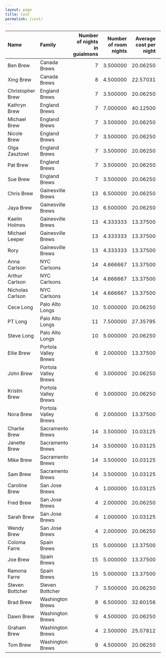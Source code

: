 ```yaml
---
layout: page
title: Cost
permalink: /cost/
---
```


|Name             |Family               | Number of nights in guialmons| Number of room nights| Average cost per night| Total cost|
|:----------------|:--------------------|-----------------------------:|---------------------:|----------------------:|----------:|
|Ben Brew         |Canada Brews         |                             7|              3.500000|               20.06250|   140.4375|
|Xing Brew        |Canada Brews         |                             8|              4.500000|               22.57031|   180.5625|
|Christopher Brew |England Brews        |                             7|              3.500000|               20.06250|   140.4375|
|Kathryn Brew     |England Brews        |                             7|              7.000000|               40.12500|   280.8750|
|Michael Brew     |England Brews        |                             7|              3.500000|               20.06250|   140.4375|
|Nicole Brew      |England Brews        |                             7|              3.500000|               20.06250|   140.4375|
|Olga Zasztowt    |England Brews        |                             7|              3.500000|               20.06250|   140.4375|
|Pat Brew         |England Brews        |                             7|              3.500000|               20.06250|   140.4375|
|Sue Brew         |England Brews        |                             7|              3.500000|               20.06250|   140.4375|
|Chris Brew       |Gainesville Brews    |                            13|              6.500000|               20.06250|   260.8125|
|Jaya Brew        |Gainesville Brews    |                            13|              6.500000|               20.06250|   260.8125|
|Kaelin Holmes    |Gainesville Brews    |                            13|              4.333333|               13.37500|   173.8750|
|Michael Leeper   |Gainesville Brews    |                            13|              4.333333|               13.37500|   173.8750|
|Rory             |Gainesville Brews    |                            13|              4.333333|               13.37500|   173.8750|
|Anna Carlson     |NYC Carlsons         |                            14|              4.666667|               13.37500|   187.2500|
|Arthur Carlson   |NYC Carlsons         |                            14|              4.666667|               13.37500|   187.2500|
|Nicholas Carlson |NYC Carlsons         |                            14|              4.666667|               13.37500|   187.2500|
|Cece Long        |Palo Alto Longs      |                            10|              5.000000|               20.06250|   200.6250|
|PT Long          |Palo Alto Longs      |                            11|              7.500000|               27.35795|   300.9375|
|Steve Long       |Palo Alto Longs      |                            10|              5.000000|               20.06250|   200.6250|
|Ellie Brew       |Portola Valley Brews |                             6|              2.000000|               13.37500|    80.2500|
|John Brew        |Portola Valley Brews |                             6|              3.000000|               20.06250|   120.3750|
|Kristin Brew     |Portola Valley Brews |                             6|              3.000000|               20.06250|   120.3750|
|Nora Brew        |Portola Valley Brews |                             6|              2.000000|               13.37500|    80.2500|
|Charlie Brew     |Sacramento Brews     |                            14|              3.500000|               10.03125|   140.4375|
|Janette Brew     |Sacramento Brews     |                            14|              3.500000|               10.03125|   140.4375|
|Mike Brew        |Sacramento Brews     |                            14|              3.500000|               10.03125|   140.4375|
|Sam Brew         |Sacramento Brews     |                            14|              3.500000|               10.03125|   140.4375|
|Caroline Brew    |San Jose Brews       |                             4|              1.000000|               10.03125|    40.1250|
|Fred Brew        |San Jose Brews       |                             4|              2.000000|               20.06250|    80.2500|
|Sarah Brew       |San Jose Brews       |                             4|              1.000000|               10.03125|    40.1250|
|Wendy Brew       |San Jose Brews       |                             4|              2.000000|               20.06250|    80.2500|
|Coloma Farre     |Spain Brews          |                            15|              5.000000|               13.37500|   200.6250|
|Joe Brew         |Spain Brews          |                            15|              5.000000|               13.37500|   200.6250|
|Ramona Farre     |Spain Brews          |                            15|              5.000000|               13.37500|   200.6250|
|Steven Bottcher  |Steven Bottcher      |                             7|              3.500000|               20.06250|   140.4375|
|Brad Brew        |Washington Brews     |                             8|              6.500000|               32.60156|   260.8125|
|Dawn Brew        |Washington Brews     |                             9|              4.500000|               20.06250|   180.5625|
|Graham Brew      |Washington Brews     |                             4|              2.500000|               25.07812|   100.3125|
|Tom Brew         |Washington Brews     |                             9|              4.500000|               20.06250|   180.5625|